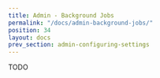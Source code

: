 ```yaml
---
title: Admin - Background Jobs
permalink: "/docs/admin-background-jobs/"
position: 34
layout: docs
prev_section: admin-configuring-settings
---
```


TODO
